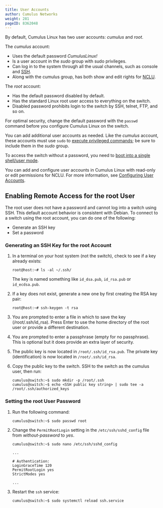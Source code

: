 ```yaml
---
title: User Accounts
author: Cumulus Networks
weight: 281
pageID: 8362048
---
```

By default, Cumulus Linux has two user accounts: *cumulus* and *root*.

The *cumulus* account:

  - Uses the default password *CumulusLinux\!*
  - Is a user account in the *sudo* group with sudo privileges.
  - Can log in to the system through all the usual channels, such as
    console and
    [SSH](/cumulus-linux-36/System-Configuration/Authentication-Authorization-and-Accounting/SSH-for-Remote-Access).
  - Along with the cumulus group, has both show and edit rights for
    [NCLU](/cumulus-linux-36/System-Configuration/Network-Command-Line-Utility-NCLU/).

The *root* account:

  - Has the default password disabled by default.
  - Has the standard Linux root user access to everything on the switch.
  - Disabled password prohibits login to the switch by SSH, telnet, FTP,
    and so on.

For optimal security, change the default password with the `passwd`
command before you configure Cumulus Linux on the switch.

You can add additional user accounts as needed. Like the *cumulus*
account, these accounts must use `sudo` to 
[execute privileged commands](/cumulus-linux-36/System-Configuration/Authentication-Authorization-and-Accounting/Using-sudo-to-Delegate-Privileges);
be sure to include them in the *sudo* group.

To access the switch without a password, you need to 
[boot into a single shell/user mode](/cumulus-linux-36/Monitoring-and-Troubleshooting/Single-User-Mode-Boot-Recovery).

You can add and configure user accounts in Cumulus Linux with read-only
or edit permissions for NCLU. For more information, see 
[Configuring User Accounts](/cumulus-linux-36/System-Configuration/Network-Command-Line-Utility-NCLU/).

## Enabling Remote Access for the root User

The root user does not have a password and cannot log into a switch
using SSH. This default account behavior is consistent with Debian. To
connect to a switch using the root account, you can do one of the
following:

  - Generate an SSH key
  - Set a password

### Generating an SSH Key for the root Account

1.  In a terminal on your host system (not the switch), check to see if
    a key already exists:
    
        root@host:~# ls -al ~/.ssh/
    
    The key is named something like `id_dsa.pub`, `id_rsa.pub` or
    `id_ecdsa.pub`.

2.  If a key does not exist, generate a new one by first creating the
    RSA key pair:
    
        root@host:~# ssh-keygen -t rsa

3.  You are prompted to enter a file in which to save the key
    (/root/.ssh/id\_rsa)*.* Press Enter to use the home directory of the
    root user or provide a different destination.

4.  You are prompted to enter a passphrase (empty for no passphrase).
    This is optional but it does provide an extra layer of security.

5.  The public key is now located in `/root/.ssh/id_rsa.pub`. The
    private key (identification) is now located in `/root/.ssh/id_rsa`.

6.  Copy the public key to the switch. SSH to the switch as the cumulus
    user, then run:
    
        cumulus@switch:~$ sudo mkdir -p /root/.ssh
        cumulus@switch:~$ echo <SSH public key string> | sudo tee -a /root/.ssh/authorized_keys

### Setting the root User Password

1.  Run the following command:
    
        cumulus@switch:~$ sudo passwd root

2.  Change the `PermitRootLogin` setting in the `/etc/ssh/sshd_config`
    file from *without-password* to *yes*.
    
    ``` 
    cumulus@switch:~$ sudo nano /etc/ssh/sshd_config
     
    ... 
          
    # Authentication:
    LoginGraceTime 120
    PermitRootLogin yes
    StrictModes yes
          
    ...  
    ```

3.  Restart the `ssh` service:
    
        cumulus@switch:~$ sudo systemctl reload ssh.service
